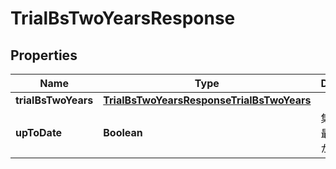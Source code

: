

# TrialBsTwoYearsResponse


## Properties

Name | Type | Description | Notes
------------ | ------------- | ------------- | -------------
**trialBsTwoYears** | [**TrialBsTwoYearsResponseTrialBsTwoYears**](TrialBsTwoYearsResponseTrialBsTwoYears.md) |  | 
**upToDate** | **Boolean** | 集計結果が最新かどうか | 




